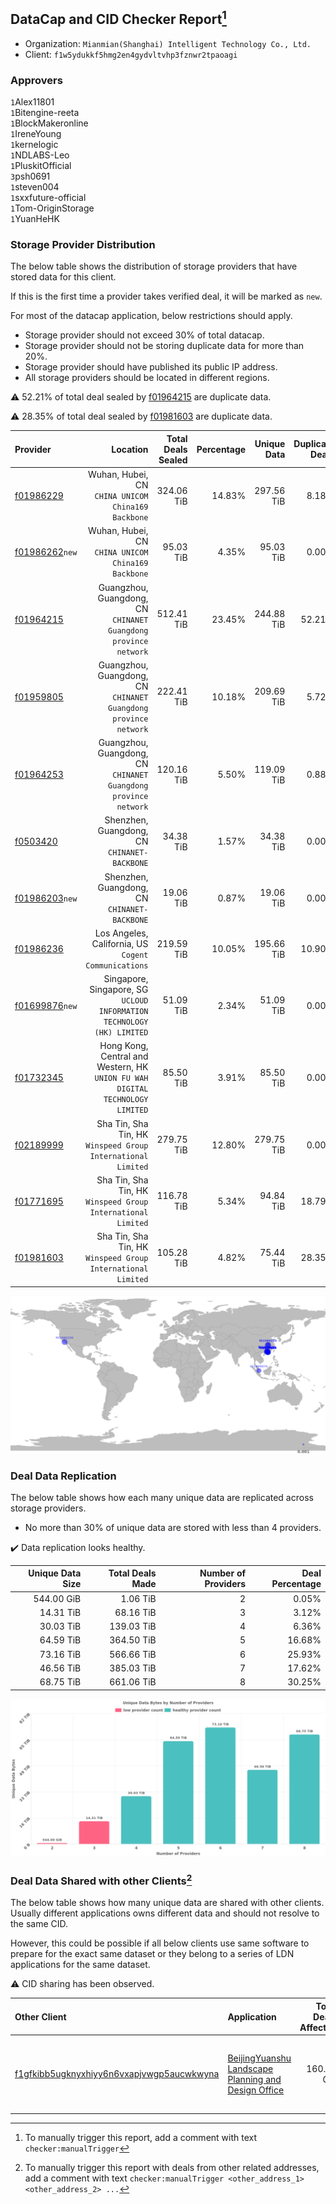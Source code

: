 ## DataCap and CID Checker Report[^1]
 - Organization: `Mianmian(Shanghai) Intelligent Technology Co., Ltd.`
 - Client: `f1w5ydukkf5hmg2en4gydvltvhp3fznwr2tpaoagi`
### Approvers
`1`Alex11801<br/>`1`Bitengine-reeta<br/>`1`BlockMakeronline<br/>`1`IreneYoung<br/>`1`kernelogic<br/>`1`NDLABS-Leo<br/>`1`PluskitOfficial<br/>`3`psh0691<br/>`1`steven004<br/>`1`sxxfuture-official<br/>`1`Tom-OriginStorage<br/>`1`YuanHeHK

### Storage Provider Distribution
The below table shows the distribution of storage providers that have stored data for this client.

If this is the first time a provider takes verified deal, it will be marked as `new`.

For most of the datacap application, below restrictions should apply.
 - Storage provider should not exceed 30% of total datacap.
 - Storage provider should not be storing duplicate data for more than 20%.
 - Storage provider should have published its public IP address.
 - All storage providers should be located in different regions.

⚠️ 52.21% of total deal sealed by [f01964215](https://filfox.info/en/address/f01964215) are duplicate data.

⚠️ 28.35% of total deal sealed by [f01981603](https://filfox.info/en/address/f01981603) are duplicate data.

| Provider                                                    |                                                                         Location | Total Deals Sealed | Percentage | Unique Data | Duplicate Deals |
| :---------------------------------------------------------- | -------------------------------------------------------------------------------: | -----------------: | ---------: | ----------: | --------------: |
| [f01986229](https://filfox.info/en/address/f01986229)       |                            Wuhan, Hubei, CN<br/>`CHINA UNICOM China169 Backbone` |         324.06 TiB |     14.83% |  297.56 TiB |           8.18% |
| [f01986262](https://filfox.info/en/address/f01986262)`new`  |                            Wuhan, Hubei, CN<br/>`CHINA UNICOM China169 Backbone` |          95.03 TiB |      4.35% |   95.03 TiB |           0.00% |
| [f01964215](https://filfox.info/en/address/f01964215)       |               Guangzhou, Guangdong, CN<br/>`CHINANET Guangdong province network` |         512.41 TiB |     23.45% |  244.88 TiB |          52.21% |
| [f01959805](https://filfox.info/en/address/f01959805)       |               Guangzhou, Guangdong, CN<br/>`CHINANET Guangdong province network` |         222.41 TiB |     10.18% |  209.69 TiB |           5.72% |
| [f01964253](https://filfox.info/en/address/f01964253)       |               Guangzhou, Guangdong, CN<br/>`CHINANET Guangdong province network` |         120.16 TiB |      5.50% |  119.09 TiB |           0.88% |
| [f0503420](https://filfox.info/en/address/f0503420)         |                                  Shenzhen, Guangdong, CN<br/>`CHINANET-BACKBONE` |          34.38 TiB |      1.57% |   34.38 TiB |           0.00% |
| [f01986203](https://filfox.info/en/address/f01986203)`new`  |                                  Shenzhen, Guangdong, CN<br/>`CHINANET-BACKBONE` |          19.06 TiB |      0.87% |   19.06 TiB |           0.00% |
| [f01986236](https://filfox.info/en/address/f01986236)       |                          Los Angeles, California, US<br/>`Cogent Communications` |         219.59 TiB |     10.05% |  195.66 TiB |          10.90% |
| [f01699876](https://filfox.info/en/address/f01699876)`new`  |        Singapore, Singapore, SG<br/>`UCLOUD INFORMATION TECHNOLOGY (HK) LIMITED` |          51.09 TiB |      2.34% |   51.09 TiB |           0.00% |
| [f01732345](https://filfox.info/en/address/f01732345)       | Hong Kong, Central and Western, HK<br/>`UNION FU WAH DIGITAL TECHNOLOGY LIMITED` |          85.50 TiB |      3.91% |   85.50 TiB |           0.00% |
| [f02189999](https://filfox.info/en/address/f02189999)       |                  Sha Tin, Sha Tin, HK<br/>`Winspeed Group International Limited` |         279.75 TiB |     12.80% |  279.75 TiB |           0.00% |
| [f01771695](https://filfox.info/en/address/f01771695)       |                  Sha Tin, Sha Tin, HK<br/>`Winspeed Group International Limited` |         116.78 TiB |      5.34% |   94.84 TiB |          18.79% |
| [f01981603](https://filfox.info/en/address/f01981603)       |                  Sha Tin, Sha Tin, HK<br/>`Winspeed Group International Limited` |         105.28 TiB |      4.82% |   75.44 TiB |          28.35% |

<img src="https://raw.githubusercontent.com/data-preservation-programs/filplus-checker-assets/main/filecoin-project/filecoin-plus-large-datasets/issues/919/1689858293135.png"/>

### Deal Data Replication
The below table shows how each many unique data are replicated across storage providers.

- No more than 30% of unique data are stored with less than 4 providers.

✔️ Data replication looks healthy.

| Unique Data Size | Total Deals Made | Number of Providers | Deal Percentage |
| ---------------: | ---------------: | ------------------: | --------------: |
|       544.00 GiB |         1.06 TiB |                   2 |           0.05% |
|        14.31 TiB |        68.16 TiB |                   3 |           3.12% |
|        30.03 TiB |       139.03 TiB |                   4 |           6.36% |
|        64.59 TiB |       364.50 TiB |                   5 |          16.68% |
|        73.16 TiB |       566.66 TiB |                   6 |          25.93% |
|        46.56 TiB |       385.03 TiB |                   7 |          17.62% |
|        68.75 TiB |       661.06 TiB |                   8 |          30.25% |

<img src="https://raw.githubusercontent.com/data-preservation-programs/filplus-checker-assets/main/filecoin-project/filecoin-plus-large-datasets/issues/919/1689858293961.png"/>

### Deal Data Shared with other Clients[^3]
The below table shows how many unique data are shared with other clients.
Usually different applications owns different data and should not resolve to the same CID.

However, this could be possible if all below clients use same software to prepare for the exact same dataset or they belong to a series of LDN applications for the same dataset.

⚠️ CID sharing has been observed.

| Other Client                                                                                                          | Application                                                                                                                        | Total Deals Affected | Unique CIDs | Approvers                                                                                                                |
| :-------------------------------------------------------------------------------------------------------------------- | :--------------------------------------------------------------------------------------------------------------------------------- | -------------------: | ----------: | :----------------------------------------------------------------------------------------------------------------------- |
| [f1gfkibb5ugknyxhiyy6n6vxapjvwgp5aucwkwyna](https://filfox.info/en/address/f1gfkibb5ugknyxhiyy6n6vxapjvwgp5aucwkwyna) | [BeijingYuanshu Landscape Planning and Design Office](https://github.com/filecoin-project/filecoin-plus-large-datasets/issues/958) |           160.00 GiB |           5 | `1`Alex11801<br/>`1`cryptowhizzard<br/>`3`kernelogic<br/>`2`NDLABS-Leo<br/>`1`newwebgroup<br/>`1`psh0691<br/>`1`YuanHeHK |

[^1]: To manually trigger this report, add a comment with text `checker:manualTrigger`

[^2]: Deals from those addresses are combined into this report as they are specified with `checker:manualTrigger`

[^3]: To manually trigger this report with deals from other related addresses, add a comment with text `checker:manualTrigger <other_address_1> <other_address_2> ...`
